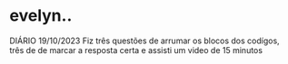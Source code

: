 # evelyn..
DIÁRIO 
        19/10/2023
Fiz três questões de arrumar os blocos dos codígos, três de de marcar a resposta certa e assisti um video de 15 minutos

